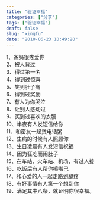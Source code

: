 ```yaml
---
title: "验证幸福"
categories: ["分享"]
tags: ["验证幸福"]
draft: false
slug: "xingfu"
date: "2010-06-23 10:49:20"
---
```



<div id="_mcePaste">1、爸妈很疼爱你</div>
<div id="_mcePaste">2、被人背过</div>
<div id="_mcePaste">3、得过第一名</div>
<div id="_mcePaste">4、得到过惊喜</div>
<div id="_mcePaste">5、笑到肚子痛</div>
<div id="_mcePaste">6、得到过奖励</div>
<div id="_mcePaste">7、有人为你哭泣</div>
<div id="_mcePaste">8、让别人感动过</div>
<div id="_mcePaste">9、买到过喜欢的衣服</div>
<div id="_mcePaste">10、半夜有人发短信给你</div>
<div id="_mcePaste">11、和密友一起煲电话粥</div>
<div id="_mcePaste">12、生病的时候有人照顾你</div>
<div id="_mcePaste">13、生日凌晨有人发短信祝福</div>
<div id="_mcePaste">14、因为狂吃而闹肚子</div>
<div id="_mcePaste">15、在车站、火车站、机场，有过人接</div>
<div id="_mcePaste">16、吃饭后有人帮你擦嘴巴</div>
<div id="_mcePaste">17、和心爱的人一起走路到腿疼</div>
<div id="_mcePaste">18、有好事情有人第一个想到你</div>
<div>19、满足其中八条，就证明你很幸福。</div>
